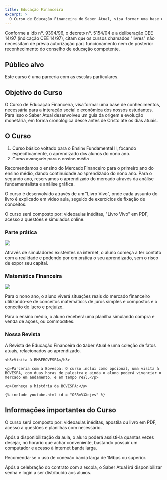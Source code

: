 ```yaml
---
title: Educação Financeira
excerpt: >
  O Curso de Educação Financeira do Saber Atual, visa formar uma base de conhecimentos necessária para a interação social e econômica dos nossos estudantes
---
```


Conforme a ldb nº. 9394/96, o decreto nº. 5154/04 e a deliberação CEE 14/97 (indicação CEE 14/97), citam que os cursos chamados "livres" não necessitam de prévia autorização para funcionamento nem de posterior reconhecimento do conselho de educação competente.

## Público alvo

Este curso é uma parceria com as escolas particulares.

## Objetivo do Curso

O Curso de Educação Financeira, visa formar uma base de conhecimentos, necessária para a interação social e econômica dos nossos estudantes. Para isso o Saber Atual desenvolveu um guia da origem e evolução monetária, em forma cronológica desde antes de Cristo até os dias atuais.

## O Curso

1. Curso básico voltado para o Ensino Fundamental II, focando especificamente, o aprendizado dos alunos do nono ano.
2. Curso avançado para o ensino médio.

Recomendamos o ensino do Mercado Financeiro para o primeiro ano do ensino médio, dando continuidade ao aprendizado do nono ano. Para o segundo ano, reservamos o aprendizado do mercado através da análise fundamentalista e análise gráfica.

O curso é desenvolvido através de um "Livro Vivo", onde cada assunto do livro é explicado em vídeo aula, seguido de exercícios de fixação de conceitos.

O curso será composto por: videoaulas inéditas, "Livro Vivo" em PDF, acesso a questões e simulados online.

### Parte prática

<div data-grid="center spacing" class="wrapper">
  <div data-cell="1of3">
    <img src="http://f.i.uol.com.br/folha/mercado/images/14016421.jpeg">
  </div>
  <div data-cell="2of3">
    <p>Através de simuladores existentes na internet, o aluno começa a ter contato com a realidade e podendo por em prática o seu aprendizado, sem o risco de expor seu capital.</p>
  </div>
</div>

### Matemática Financeira

<div data-grid="center spacing" class="wrapper">
  <div data-cell="1of3 order-1">
    <img src="https://encrypted-tbn3.gstatic.com/images?q=tbn:ANd9GcSN2VdT41li-V_OAcLDiwihJDPGQ6BYwpBdGAhGqFrTLlJ6vFA9">
  </div>
  <div data-cell="2of3">
    <p>Para o nono ano, o aluno viverá situações reais do mercado financeiro utilizando-se de conceitos matemáticos de juros simples e compostos e o conceito de lucro e prejuízo.</p>
    <p>Para o ensino médio, o aluno receberá uma planilha simulando compra e venda de ações, ou commodities.</p>
  </div>
</div>

### Nossa Revista

A Revista de Educação Financeira do Saber Atual é uma coleção de fatos atuais, relacionados ao aprendizado.

<div class="hero brand">
  <div class="wrapper">

    <h3>Visita à BM&FBOVESPA</h3>

    <p>Parceria com a Bovespa: O curso inclui como opcional, uma visita à BOVESPA, com duas horas de palestra e ainda o aluno poderá vivenciar o mercado em andamento, e em tempo real.</p>

    <p>Conheça a história da BOVESPA:</p>

    {% include youtube.html id = "OSRmV3Xcjes" %}

  </div>
</div>

## Informações importantes do Curso

O curso será composto por: videoaulas inéditas, apostila ou livro em PDF, acesso a questões e planilhas com necessário.

Após a disponibilização da aula, o aluno poderá assisti-la quantas vezes desejar, no horário que achar conveniente, bastando possuir um computador e acesso à internet banda larga.

Recomenda-se o uso de conexão banda larga de 1Mbps ou superior.

Após a celebração do contrato com a escola, o Saber Atual irá disponibilizar senha e login a ser distribuído aos alunos.
